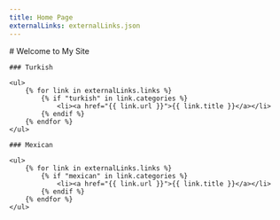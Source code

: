 ```yaml
---
title: Home Page
externalLinks: externalLinks.json
---
```


<!DOCTYPE html>
<html lang="en">
<head>
    <meta charset="UTF-8">
    <meta name="viewport" content="width=device-width, initial-scale=1.0">
    <title>{{ title }}</title>
</head>
<body>
    # Welcome to My Site


    ### Turkish

    <ul>
        {% for link in externalLinks.links %}
            {% if "turkish" in link.categories %}
                <li><a href="{{ link.url }}">{{ link.title }}</a></li>
            {% endif %}
        {% endfor %}
    </ul>

    ### Mexican

    <ul>
        {% for link in externalLinks.links %}
            {% if "mexican" in link.categories %}
                <li><a href="{{ link.url }}">{{ link.title }}</a></li>
            {% endif %}
        {% endfor %}
    </ul>

</body>
</html>